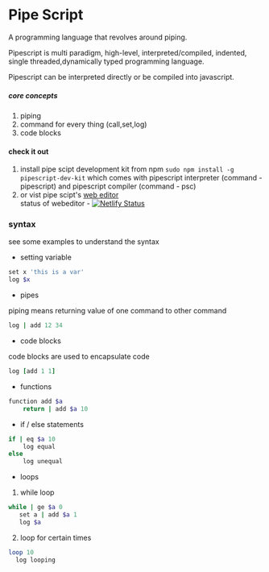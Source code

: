 # Pipe Script

A programming language that revolves around piping.

Pipescript is multi paradigm, high-level, interpreted/compiled, indented, single threaded,dynamically typed programming language.

Pipescript can be interpreted directly or be compiled into javascript.

##### core concepts

1. piping
2. command for every thing (call,set,log)
3. code blocks

#### check it out

1. install pipe scipt development kit from npm `sudo npm install -g pipescript-dev-kit` which comes with pipescript interpreter (command - pipescript) and pipescript compiler (command - psc)
2. or vist pipe scipt's [web editor](https://pipescript.netlify.app/) <br/>
   status of webeditor - [![Netlify Status](https://api.netlify.com/api/v1/badges/a22b7a82-8fd8-4f28-9ee8-af363696dc29/deploy-status)](https://app.netlify.com/sites/pipescript/deploys)

### syntax

see some examples to understand the syntax

- setting variable

```ruby
set x 'this is a var'
log $x
```

- pipes

piping means returning value of one command to other command

```ruby
log | add 12 34
```

- code blocks

code blocks are used to encapsulate code

```ruby
log [add 1 1]
```

- functions

```ruby
function add $a
    return | add $a 10
```

- if / else statements

```ruby
if | eq $a 10
    log equal
else
    log unequal
```

- loops

1. while loop

```ruby
while | ge $a 0
   set a | add $a 1
   log $a
```

2. loop for certain times

```ruby
loop 10
  log looping
```
